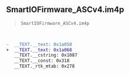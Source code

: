 ## SmartIOFirmware_ASCv4.im4p

> `SmartIOFirmware_ASCv4.im4p`

```diff

 
-  __TEXT.__text: 0x1a058
+  __TEXT.__text: 0x1a068
   __TEXT.__cstring: 0x1087
   __TEXT.__const: 0x318
   __TEXT._rtk_mtab: 0x278

```
